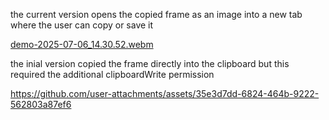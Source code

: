 the current version opens the copied frame as an image into a new tab where the user can copy or save it 

[demo-2025-07-06_14.30.52.webm](https://github.com/user-attachments/assets/5c16d6d8-1092-40fc-8f8f-a23d814de0c7)

the inial version copied the frame directly into the clipboard but this required the additional clipboardWrite permission  

https://github.com/user-attachments/assets/35e3d7dd-6824-464b-9222-562803a87ef6
